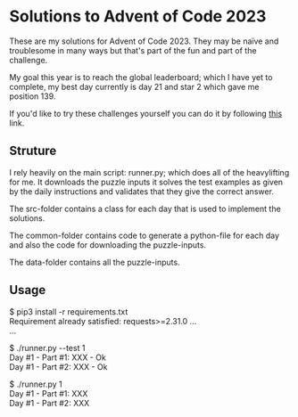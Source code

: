 # Solutions to Advent of Code 2023

These are my solutions for Advent of Code 2023. They may be naïve and troublesome in many ways but that's part of the fun and part of the challenge.

My goal this year is to reach the global leaderboard; which I have yet to complete, my best day currently is day 21 and star 2 which gave me position 139.

If you'd like to try these challenges yourself you can do it by following [this](https://adventofcode.com/2023) link.

## Struture

I rely heavily on the main script: runner.py; which does all of the heavylifting for me. It downloads the puzzle inputs it solves the test examples as given by the daily instructions and validates that they give the correct answer.

The src-folder contains a class for each day that is used to implement the solutions.

The common-folder contains code to generate a python-file for each day and also the code for downloading the puzzle-inputs.

The data-folder contains all the puzzle-inputs.

## Usage

$ pip3 install -r requirements.txt\
Requirement already satisfied: requests>=2.31.0 ...\
...

$ ./runner.py --test 1\
Day #1 - Part #1: XXX - Ok\
Day #1 - Part #2: XXX - Ok

$ ./runner.py 1\
Day #1 - Part #1: XXX\
Day #1 - Part #2: XXX
